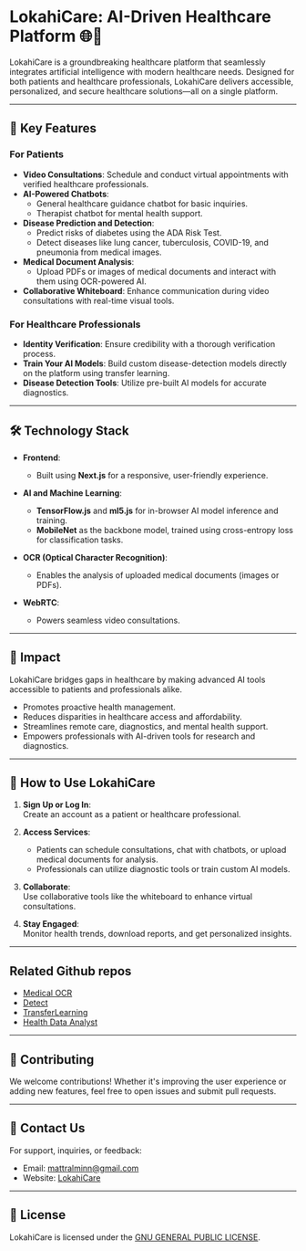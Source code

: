 # LokahiCare: AI-Driven Healthcare Platform 🌐💊  

LokahiCare is a groundbreaking healthcare platform that seamlessly integrates artificial intelligence with modern healthcare needs. Designed for both patients and healthcare professionals, LokahiCare delivers accessible, personalized, and secure healthcare solutions—all on a single platform.  

---

## 🌟 **Key Features**  

### **For Patients**  
- **Video Consultations**: Schedule and conduct virtual appointments with verified healthcare professionals.  
- **AI-Powered Chatbots**:  
  - General healthcare guidance chatbot for basic inquiries.  
  - Therapist chatbot for mental health support.  
- **Disease Prediction and Detection**:  
  - Predict risks of diabetes using the ADA Risk Test.  
  - Detect diseases like lung cancer, tuberculosis, COVID-19, and pneumonia from medical images.  
- **Medical Document Analysis**:  
  - Upload PDFs or images of medical documents and interact with them using OCR-powered AI.  
- **Collaborative Whiteboard**: Enhance communication during video consultations with real-time visual tools.  

### **For Healthcare Professionals**  
- **Identity Verification**: Ensure credibility with a thorough verification process.  
- **Train Your AI Models**: Build custom disease-detection models directly on the platform using transfer learning.  
- **Disease Detection Tools**: Utilize pre-built AI models for accurate diagnostics.  

---

## 🛠 **Technology Stack**  

- **Frontend**:  
  - Built using **Next.js** for a responsive, user-friendly experience.  

- **AI and Machine Learning**:  
  - **TensorFlow.js** and **ml5.js** for in-browser AI model inference and training.  
  - **MobileNet** as the backbone model, trained using cross-entropy loss for classification tasks.  

- **OCR (Optical Character Recognition)**:  
  - Enables the analysis of uploaded medical documents (images or PDFs).  

- **WebRTC**:  
  - Powers seamless video consultations.  

---

## 🎯 **Impact**  

LokahiCare bridges gaps in healthcare by making advanced AI tools accessible to patients and professionals alike.  
- Promotes proactive health management.  
- Reduces disparities in healthcare access and affordability.  
- Streamlines remote care, diagnostics, and mental health support.  
- Empowers professionals with AI-driven tools for research and diagnostics.  

---

## 🚀 **How to Use LokahiCare**  

1. **Sign Up or Log In**:  
   Create an account as a patient or healthcare professional.  

2. **Access Services**:  
   - Patients can schedule consultations, chat with chatbots, or upload medical documents for analysis.  
   - Professionals can utilize diagnostic tools or train custom AI models.  

3. **Collaborate**:  
   Use collaborative tools like the whiteboard to enhance virtual consultations.  

4. **Stay Engaged**:  
   Monitor health trends, download reports, and get personalized insights.  

---

## Related Github repos

- [Medical OCR](https://github.com/Mattral/MedOCRAssistant)  
- [Detect](https://github.com/Mattral/CareNetDetect)
- [TransferLearning](https://github.com/Mattral/Transfer-Learning-Web)
- [Health Data Analyst](https://lokahi-care-analyst.streamlit.app)

---

## 📜 **Contributing**  

We welcome contributions! Whether it's improving the user experience or adding new features, feel free to open issues and submit pull requests.  

---

## 📧 **Contact Us**  

For support, inquiries, or feedback:  
- Email: mattralminn@gmail.com
- Website: [LokahiCare](https://lokahi-care-ai.vercel.app/)  

---

## 📄 **License**  

LokahiCare is licensed under the [GNU GENERAL PUBLIC LICENSE](LICENSE).  
